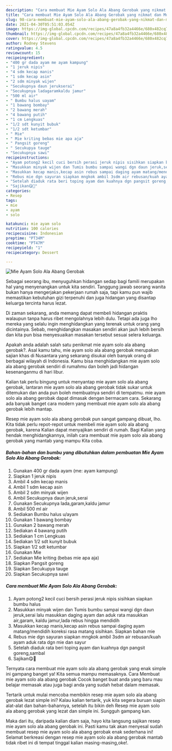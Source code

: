 ```yaml
---
description: "Cara membuat Mie Ayam Solo Ala Abang Gerobak yang nikmat dan Mudah Dibuat"
title: "Cara membuat Mie Ayam Solo Ala Abang Gerobak yang nikmat dan Mudah Dibuat"
slug: 98-cara-membuat-mie-ayam-solo-ala-abang-gerobak-yang-nikmat-dan-mudah-dibuat
date: 2021-04-30T05:51:03.054Z
image: https://img-global.cpcdn.com/recipes/47a8a4fb32a4466e/680x482cq70/mie-ayam-solo-ala-abang-gerobak-foto-resep-utama.jpg
thumbnail: https://img-global.cpcdn.com/recipes/47a8a4fb32a4466e/680x482cq70/mie-ayam-solo-ala-abang-gerobak-foto-resep-utama.jpg
cover: https://img-global.cpcdn.com/recipes/47a8a4fb32a4466e/680x482cq70/mie-ayam-solo-ala-abang-gerobak-foto-resep-utama.jpg
author: Rodney Stevens
ratingvalue: 4.5
reviewcount: 15
recipeingredient:
- "400 gr dada ayam me ayam kampung"
- "1 jeruk nipis"
- "4 sdm kecap manis"
- "1 sdm kecap asin"
- "2 sdm minyak wijen"
- "Secukupnya daun jerukserai"
- "Secukupnya ladagaramkaldu jamur"
- "500 ml air"
- " Bumbu halus uayam"
- "1 bawang bombay"
- "2 bawang merah"
- "4 bawang putih"
- "1 cm Lengkuas"
- "1/2 sdt kunyit bubuk"
- "1/2 sdt ketumbar"
- " Mie"
- " Mie kriting bebas mie apa aja"
- " Pangsit goreng"
- " Secukupya tauge"
- "Secukupnya sawi"
recipeinstructions:
- "Ayam potong2 kecil cuci bersih perasi jeruk nipis sisihkan siapkan bumbu halus"
- "Masukkan minyak wijen dan Tumis bumbu sampai wangi dgn daun jeruk,serai lalu masukkan daging ayam dan aduk rata masukkan air,garam, kaldu jamur,lada rebus hingga mendidih"
- "Masukkan kecap manis,kecap asin rebus sampai daging ayam matang/mendidih koreksi rasa matang sisihkan. Siapkan bahan mie"
- "Rebus mie dgn sayuran siapkan mngkok ambil 3sdm air rebusan/kuah ayam aduk rata dgn mie dan sayur"
- "Setelah diaduk rata beri toping ayam dan kuahnya dgn pangsit goreng,sambal"
- "Sajikan😋🤤"
categories:
- Resep
tags:
- mie
- ayam
- solo

katakunci: mie ayam solo 
nutrition: 100 calories
recipecuisine: Indonesian
preptime: "PT34M"
cooktime: "PT47M"
recipeyield: "1"
recipecategory: Dessert

---
```



![Mie Ayam Solo Ala Abang Gerobak](https://img-global.cpcdn.com/recipes/47a8a4fb32a4466e/680x482cq70/mie-ayam-solo-ala-abang-gerobak-foto-resep-utama.jpg)

Sebagai seorang ibu, menyuguhkan hidangan sedap bagi famili merupakan hal yang menyenangkan untuk kita sendiri. Tanggung jawab seorang  wanita bukan hanya mengerjakan pekerjaan rumah saja, tapi kamu pun wajib memastikan kebutuhan gizi terpenuhi dan juga hidangan yang disantap keluarga tercinta harus lezat.

Di zaman  sekarang, anda memang dapat membeli hidangan praktis walaupun tanpa harus ribet mengolahnya lebih dulu. Tetapi ada juga lho mereka yang selalu ingin menghidangkan yang terenak untuk orang yang dicintainya. Sebab, menghidangkan masakan sendiri akan jauh lebih bersih dan kita pun bisa menyesuaikan masakan tersebut sesuai selera keluarga. 



Apakah anda adalah salah satu penikmat mie ayam solo ala abang gerobak?. Asal kamu tahu, mie ayam solo ala abang gerobak merupakan sajian khas di Nusantara yang sekarang disukai oleh banyak orang di berbagai wilayah di Indonesia. Kamu bisa menghidangkan mie ayam solo ala abang gerobak sendiri di rumahmu dan boleh jadi hidangan kesenanganmu di hari libur.

Kalian tak perlu bingung untuk menyantap mie ayam solo ala abang gerobak, lantaran mie ayam solo ala abang gerobak tidak sukar untuk ditemukan dan anda pun boleh membuatnya sendiri di tempatmu. mie ayam solo ala abang gerobak dapat dimasak dengan bermacam cara. Sekarang ada banyak banget cara modern yang membuat mie ayam solo ala abang gerobak lebih mantap.

Resep mie ayam solo ala abang gerobak pun sangat gampang dibuat, lho. Kita tidak perlu repot-repot untuk membeli mie ayam solo ala abang gerobak, karena Kalian dapat menyajikan sendiri di rumah. Bagi Kalian yang hendak menghidangkannya, inilah cara membuat mie ayam solo ala abang gerobak yang mantab yang mampu Kita coba.

<!--inarticleads1-->

##### Bahan-bahan dan bumbu yang dibutuhkan dalam pembuatan Mie Ayam Solo Ala Abang Gerobak:

1. Gunakan 400 gr dada ayam (me: ayam kampung)
1. Siapkan 1 jeruk nipis
1. Ambil 4 sdm kecap manis
1. Ambil 1 sdm kecap asin
1. Ambil 2 sdm minyak wijen
1. Ambil Secukupnya daun jeruk,serai
1. Gunakan Secukupnya lada,garam,kaldu jamur
1. Ambil 500 ml air
1. Sediakan  Bumbu halus u/ayam
1. Gunakan 1 bawang bombay
1. Gunakan 2 bawang merah
1. Sediakan 4 bawang putih
1. Sediakan 1 cm Lengkuas
1. Sediakan 1/2 sdt kunyit bubuk
1. Siapkan 1/2 sdt ketumbar
1. Gunakan  Mie
1. Sediakan  Mie kriting (bebas mie apa aja)
1. Siapkan  Pangsit goreng
1. Siapkan  Secukupya tauge
1. Siapkan Secukupnya sawi




<!--inarticleads2-->

##### Cara membuat Mie Ayam Solo Ala Abang Gerobak:

1. Ayam potong2 kecil cuci bersih perasi jeruk nipis sisihkan siapkan bumbu halus
1. Masukkan minyak wijen dan Tumis bumbu sampai wangi dgn daun jeruk,serai lalu masukkan daging ayam dan aduk rata masukkan air,garam, kaldu jamur,lada rebus hingga mendidih
1. Masukkan kecap manis,kecap asin rebus sampai daging ayam matang/mendidih koreksi rasa matang sisihkan. Siapkan bahan mie
1. Rebus mie dgn sayuran siapkan mngkok ambil 3sdm air rebusan/kuah ayam aduk rata dgn mie dan sayur
1. Setelah diaduk rata beri toping ayam dan kuahnya dgn pangsit goreng,sambal
1. Sajikan😋🤤




Ternyata cara membuat mie ayam solo ala abang gerobak yang enak simple ini gampang banget ya! Kita semua mampu memasaknya. Cara Membuat mie ayam solo ala abang gerobak Cocok banget buat anda yang baru mau belajar memasak atau juga bagi anda yang sudah hebat dalam memasak.

Tertarik untuk mulai mencoba membikin resep mie ayam solo ala abang gerobak lezat simple ini? Kalau kalian tertarik, yuk kita segera buruan siapin alat-alat dan bahan-bahannya, setelah itu bikin deh Resep mie ayam solo ala abang gerobak yang lezat dan simple ini. Sungguh gampang kan. 

Maka dari itu, daripada kalian diam saja, hayo kita langsung sajikan resep mie ayam solo ala abang gerobak ini. Pasti kamu tak akan menyesal sudah membuat resep mie ayam solo ala abang gerobak enak sederhana ini! Selamat berkreasi dengan resep mie ayam solo ala abang gerobak mantab tidak ribet ini di tempat tinggal kalian masing-masing,oke!.

